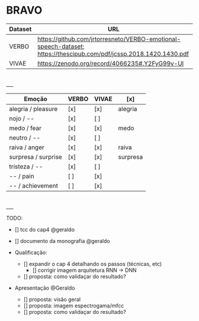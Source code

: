 # BRAVO

Dataset | URL
------- | ---
VERBO   | https://github.com/jrtorresneto/VERBO-emotional-speech-dataset; https://thescipub.com/pdf/jcssp.2018.1420.1430.pdf
VIVAE   | https://zenodo.org/record/4066235#.Y2FyG99v-Ul

<br>
___
<br>

Emoção              | VERBO | VIVAE | [x]
------------------- | ----- | ----- | ----
alegria / pleasure  | [x]   | [x]   | alegria
nojo / --           | [x]   | [ ]   |
medo / fear         | [x]   | [x]   | medo
neutro / --         | [x]   | [ ]   |
raiva / anger       | [x]   | [x]   | raiva
surpresa / surprise | [x]   | [x]   | surpresa
tristeza / --       | [x]   | [ ]   |
-- / pain           | [ ]   | [x]   |
-- / achievement    | [ ]   | [x]   |

<br>
___
<br>

TODO:

- [] tcc do cap4 @geraldo
- [] documento da monografia @geraldo

- Qualificação:
    - [] expandir o cap 4 detalhando os passos (técnicas, etc)
        - [] corrigir imagem arquitetura RNN -> DNN
    - [] proposta: como validaçar do resultado?


- Apresentação @Geraldo
    - [] proposta: visão geral
    - [] proposta: imagem espectrogama/mfcc
    - [] proposta: como validaçar do resultado?
